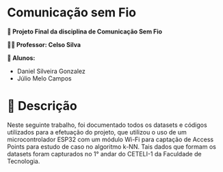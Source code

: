 # Comunicação sem Fio
**📘 Projeto Final da disciplina de Comunicação Sem Fio**

**👨‍🏫 Professor: Celso Silva**

**👥 Alunos:**
  - Daniel Silveira Gonzalez
  - Júlio Melo Campos
# 📜 Descrição
Neste seguinte trabalho, foi documentado todos os datasets e códigos utilizados para a efetuação do projeto, que utilizou o uso de um microcontrolador ESP32 com um módulo Wi-Fi para captação de Access Points para estudo de caso no algoritmo k-NN. Tais dados que formam os datasets foram capturados no 1° andar do CETELI-1 da Faculdade de Tecnologia.
